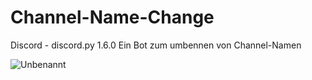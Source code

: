 # Channel-Name-Change

Discord - discord.py 1.6.0 Ein Bot zum umbennen von Channel-Namen

![Unbenannt](https://user-images.githubusercontent.com/79661381/110913224-25672280-8315-11eb-9047-4355d0c887e9.PNG)
